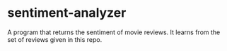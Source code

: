 # sentiment-analyzer
A program that returns the sentiment of movie reviews.  It learns from the set of reviews given in this repo.
